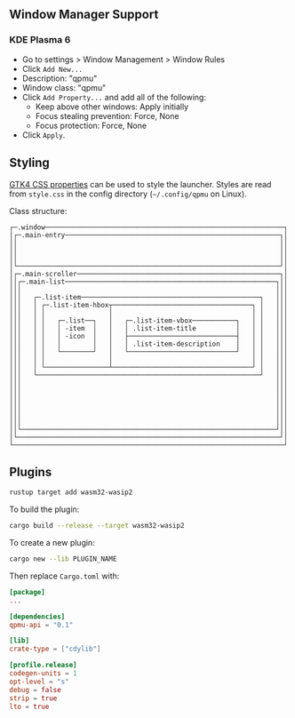 
## Window Manager Support

### KDE Plasma 6

- Go to settings > Window Management > Window Rules
- Click `Add New...`
- Description: "qpmu"
- Window class: "qpmu"
- Click `Add Property...` and add all of the following:
  - Keep above other windows: Apply initially
  - Focus stealing prevention: Force, None
  - Focus protection: Force, None
- Click `Apply`.

## Styling

[GTK4 CSS properties](https://docs.gtk.org/gtk4/css-properties.html) can be used to style the launcher. Styles are read from `style.css` in the config directory (`~/.config/qpmu` on Linux).

Class structure:
```
┌─.window────────────────────────────────────────────────────────────┐
│┌─.main-entry──────────────────────────────────────────────────────┐│
││                                                                  ││
││                                                                  ││
││                                                                  ││
│└──────────────────────────────────────────────────────────────────┘│
│┌─.main-scroller───────────────────────────────────────────────────┐│
││┌─.main-list─────────────────────────────────────────────────────┐││
│││                                                                │││
│││   ┌─.list-item─────────────────────────────────────────────┐   │││
│││   │ ┌─.list-item-hbox┬───────────────────────────────────┐ │   │││
│││   │ │                │                                   │ │   │││
│││   │ │   ┌─.list──┐   │   ┌─.list-item-vbox───────────┐   │ │   │││
│││   │ │   │ -item  │   │   │ .list-item-title          │   │ │   │││
│││   │ │   │ -icon  │   │   ├───────────────────────────┤   │ │   │││
│││   │ │   │        │   │   │ .list-item-description    │   │ │   │││
│││   │ │   └────────┘   │   └───────────────────────────┘   │ │   │││
│││   │ │                │                                   │ │   │││
│││   │ └────────────────┴───────────────────────────────────┘ │   │││
│││   └────────────────────────────────────────────────────────┘   │││
│││                                                                │││
│││                                                                │││
│││                                                                │││
│││                                                                │││
│││                                                                │││
│││                                                                │││
││└────────────────────────────────────────────────────────────────┘││
│└──────────────────────────────────────────────────────────────────┘│
└────────────────────────────────────────────────────────────────────┘
```

## Plugins

```sh
rustup target add wasm32-wasip2
```

To build the plugin:
```sh
cargo build --release --target wasm32-wasip2
```

To create a new plugin:
```sh
cargo new --lib PLUGIN_NAME
```

Then replace `Cargo.toml` with:
```toml
[package]
...

[dependencies]
qpmu-api = "0.1"

[lib]
crate-type = ["cdylib"]

[profile.release]
codegen-units = 1
opt-level = "s"
debug = false
strip = true
lto = true
```
